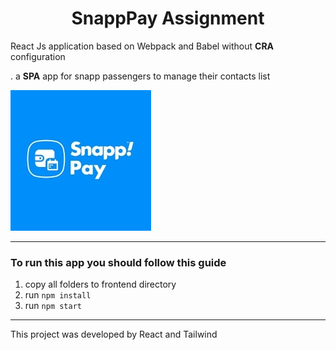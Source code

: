 <h1 style="text-align: center;">SnappPay Assignment</h1>

<p>React Js application based on Webpack and Babel without <strong>CRA</strong> configuration</p> . a <strong>SPA</strong> app for snapp passengers to manage their contacts list

![Snapp Pay Logo!](./src/assets/images/download.jpg "logo")

-----------------
<h3>To run this app you should follow this guide</h3>

<ol>
  <li>copy all folders to frontend directory</li>
  <li>run <code>npm install</code></li>
  <li>run <code>npm start</code></li>
</ol>

------------------
<p> This project was developed by React and Tailwind </p>

